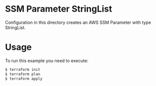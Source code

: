 SSM Parameter StringList
========================

Configuration in this directory creates an AWS SSM Parameter with type StringList.

Usage
=====

To run this example you need to execute:

```bash
$ terraform init
$ terraform plan
$ terraform apply
```
